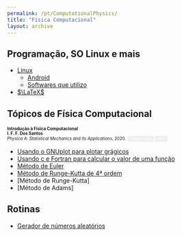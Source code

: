 ```yaml
---
permalink: /pt/ComputationalPhysics/
title: "Física Computacional"
layout: archive
---
```


## Programação, SO Linux e mais

* [Linux](/pt/linux/)
   * [Android](/pt/linux/android/)
   * [Softwares que utilizo](/pt/linux/softwares/)
* [$\LaTeX$](/pt/pkg/latex/)

## Tópicos de Física Computacional

<p style="font-size:70%"><b>Introdução à Física Computacional</b>
   <br><b>I. F. F. Dos Santos</b>
   <br><i>Physica A: Statistical Mechanics and its Applications</i>, 2020.
   <a href="https://github.com/ismaeldamiao/Apostila_de_IFC" style="font-size:90%"><button class="button button2">Código fonte</button></a>
   <a href="https://github.com/ismaeldamiao/Apostila_de_IFC/releases/download/v1.1.0/Apostila_de_IFC.pdf" style="font-size:90%"><button class="button button3">PDF</button></a></p>

* [Usando o GNUplot para plotar grágicos](/pt/ComputationalPhysics/gnuplot/)
* [Usando c e Fortran para calcular o valor de uma função](/pt/ComputationalPhysics/FunctionData/)
* [Método de Euler](/pt/ComputationalPhysics/euler/)
* [Método de Runge-Kutta de 4ª ordem](/pt/ComputationalPhysics/rk4/)
* [Método de Runge-Kutta]
* [Método de Adams]

## Rotinas
* [Gerador de números aleatórios](/pt/ComputationalPhysics/random/)






<head>
<style>
.button {
  border: none;
  border-radius: 4px;
  border-color: none;
  color: white;
  padding: 2px 6px;
  text-align: center;
  text-decoration: none;
  display: inline-block;
  font-size: 100%;
  /* margin: 4px 2px; */
  cursor: pointer;
}

.button:hover {
  opacity: 0.5;
}

.button1 {background-color: #0092ca;} /* BibTeX, Blue */
.button2 {background-color: #009200;} /* Article, Green */
.button3 {background-color: #850000;} /* PDF, Red */
.button4 {background-color: #b366ff;} /* Preprint, Purple */
.button5 {background-color: #ff8080;} /* Code, Red */
</style>
</head>
